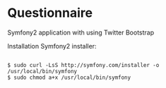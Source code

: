 # Questionnaire
Symfony2 application with using Twitter Bootstrap

Installation Symfony2 installer:
<pre><code>
$ sudo curl -LsS http://symfony.com/installer -o /usr/local/bin/symfony
$ sudo chmod a+x /usr/local/bin/symfony
</code></pre>
